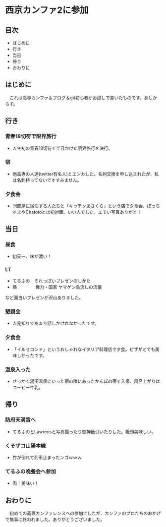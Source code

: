 # 西京カンファ2に参加

## 目次
* はじめに
* 行き
* 当日
* 帰り
* おわりに

## はじめに
　これは高専カンファ＆ブログ＆git初心者がお試しで書いたものです。あしからず。

## 行き
### 青春18切符で限界旅行
* 人生初の青春18切符で半日かけた限界旅行を決行。

### 宿
* 他高専の人達(twitter有名人)とエンカした。名刺交換を申し込まれたが、私は名刺持ってないですすみません。

### 夕食会
* 同部屋に宿泊する人たちと「キッチンあさくら」という店で夕食会、ぽっちゃまやChatotoとは初対面。いい人でした。エモい写真ありがと！

## 当日
### 昼食
* 初天一、味が濃い！

### LT
* てるふの　それっぽいプレゼンのしかた
* 縣　 　　　権力・国家 ヤマゲン島流しの流儀

など面白いプレゼンが沢山ありました。

### 懇親会
* 人見知りであまり話しかけれなかったです。

### 夕食会
* 「イルセコンド」というおしゃれなイタリア料理店で夕食。ピザがとても美味しかったです。

### 温泉入った
* せっかく湯田温泉にいった宿の隣にあったかんぽの宿で入泉、風呂上がりはコーヒー牛乳。

## 帰り
### 防府天満宮へ　
* てるふのとLawrensと写真撮ったり御神籤引いたりした。饅頭美味しい。

### くそザコ山陽本線
* 竹が倒れて列車止まったンゴｗｗｗ

### てるふの晩餐会へ参加
* 肉！美味い！

## おわりに
　初めての高専カンファレンスへの参加でしたが、カンファのプロたちのおかげで無事に終われました。ありがとうございました。
